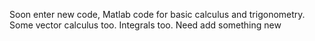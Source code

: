 Soon enter new code, Matlab code for basic calculus and trigonometry. Some vector calculus too. Integrals too.
Need add something new
